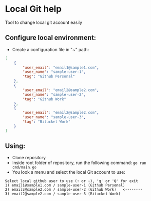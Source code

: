 # Local Git help
Tool to change local git account easily
## Configure local environment:
- Create a configuration file in "~" path:

```json
[
    {
        "user_email": "email1@sample1.com",
        "user_name": "sample-user-1",
        "tag": "Github Personal"
    },
    {
        "user_email": "email2@sample2.com",
        "user_name": "sample-user-2",
        "tag": "Github Work"
    },
    {
        "user_email": "email2@sample2.com",
        "user_name": "sample-user-3",
        "tag": "Bitucket Work"
    }
]
```

## Using:
- Clone repository
- Inside root folder of repository, run the following command: ```go run cmd/main.go```
- You look a menu and select the local Git account to use:
```
Select local github user to use (↑ or ↓), 'q' or 'Q' for exit
1) email1@sample1.com / sample-user-1 (Github Personal)
2) email2@sample2.com / sample-user-2 (Github Work)   <--------
3) email2@sample2.com / sample-user-3 (Bitucket Work)
```